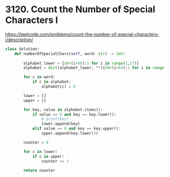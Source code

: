 # 3120. Count the Number of Special Characters I
https://leetcode.com/problems/count-the-number-of-special-characters-i/description/

```python
class Solution:
    def numberOfSpecialChars(self, word: str) -> int:
        
        alphabet_lower = {chr(i+96):1 for i in range(1,27)}
        alphabet = dict(alphabet_lower, **({chr(i+64):1 for i in range(1,27)}))

        for c in word:
            if c in alphabet:
                alphabet[c] = 0

        lower = []
        upper = []

        for key, value in alphabet.items():
            if value == 0 and key == key.lower():
                # print(key)
                lower.append(key)
            elif value == 0 and key == key.upper():
                upper.append(key.lower())

        counter = 0

        for c in lower:
            if c in upper:
                counter += 1 
        
        return counter
```
